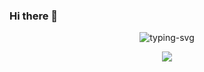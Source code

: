 ### Hi there 👋

<!--
**Elvis594-bitzh/Elvis594-bitzh** is a ✨ _special_ ✨ repository because its `README.md` (this file) appears on your GitHub profile.

Here are some ideas to get you started:

- 🔭 I’m currently working on ...
- 🌱 I’m currently learning ...
- 👯 I’m looking to collaborate on ...
- 🤔 I’m looking for help with ...
- 💬 Ask me about ...
- 📫 How to reach me: ...
- 😄 Pronouns: ...
- ⚡ Fun fact: ...
-->

<p align="center">
    <img src="https://readme-typing-svg.herokuapp.com?font=Fira+Code&size=20&pause=1000&color=F71B5F&background=FFFFFF00&center=true&vCenter=true&random=false&width=435&height=20&lines=Hello+World+!;%E6%BA%90%E7%A0%81%E9%9D%A2%E5%89%8D%EF%BC%8C%E4%BA%86%E6%97%A0%E7%A7%98%E5%AF%86" alt = "typing-svg">
</p>


<div align="center">
    <img src="https://activity-graph.herokuapp.com/graph?username=Achuan-2&theme=minimal" />
</div
